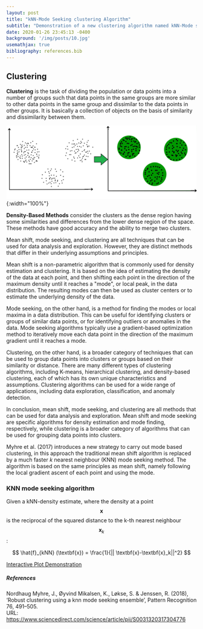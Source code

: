 ```yaml
---
layout: post
title: "kNN-Mode Seeking clustering Algorithm"
subtitle: "Demonstration of a new clustering algorithm named kNN-Mode seeking (Work in progress) "
date: 2020-01-26 23:45:13 -0400
background: '/img/posts/10.jpg'
usemathjax: true
bibliography: references.bib  
---
```


## Clustering

**Clustering** is the task of dividing the population or data points into a number of groups such that data points in the same groups are more similar to other data points in the same group and dissimilar to the data points in other groups. It is basically a collection of objects on the basis of similarity and dissimilarity between them.


![Cluster](/img/posts/cluster.jpeg){:width="100%"}


**Density-Based Methods** consider the clusters as the dense region having some similarities and differences from the lower dense region of the space. These methods have good accuracy and the ability to merge two clusters.

Mean shift, mode seeking, and clustering are all techniques that can be used for data analysis and exploration. However, they are distinct methods that differ in their underlying assumptions and principles.

Mean shift is a non-parametric algorithm that is commonly used for density estimation and clustering. It is based on the idea of estimating the density of the data at each point, and then shifting each point in the direction of the maximum density until it reaches a "mode", or local peak, in the data distribution. The resulting modes can then be used as cluster centers or to estimate the underlying density of the data.

Mode seeking, on the other hand, is a method for finding the modes or local maxima in a data distribution. This can be useful for identifying clusters or groups of similar data points, or for identifying outliers or anomalies in the data. Mode seeking algorithms typically use a gradient-based optimization method to iteratively move each data point in the direction of the maximum gradient until it reaches a mode.

Clustering, on the other hand, is a broader category of techniques that can be used to group data points into clusters or groups based on their similarity or distance. There are many different types of clustering algorithms, including K-means, hierarchical clustering, and density-based clustering, each of which has its own unique characteristics and assumptions. Clustering algorithms can be used for a wide range of applications, including data exploration, classification, and anomaly detection.

In conclusion, mean shift, mode seeking, and clustering are all methods that can be used for data analysis and exploration. Mean shift and mode seeking are specific algorithms for density estimation and mode finding, respectively, while clustering is a broader category of algorithms that can be used for grouping data points into clusters.

Myhre et al. (2017) introduces a new strategy to carry out mode based clustering, in this approach the traditional mean shift algorithm is replaced by a much faster *k* nearest neighbour (KNN) mode seeking method.
The algorithm is based on the same principles as mean shift, namely following the local gradient ascent of each point and using the mode.

### KNN mode seeking algorithm
Given a kNN-density estimate, where the density at a point $$\textbf{x}$$ is the reciprocal of the squared distance to the k-th nearest neighbour $$\textbf{x}_k$$:

$$
\hat{f}_{kNN} (\textbf{x}) = \frac{1}{|| \textbf{x}-\textbf{x}_k||^2}
$$

[Interactive Plot Demonstration](https://lrv2nt-kgosi.shinyapps.io/KNN_Mode_Seeking/)


##### References

Nordhaug Myhre, J., Øyvind Mikalsen, K., Løkse, S. & Jenssen, R. (2018),  
‘Robust clustering using a knn mode seeking ensemble’, Pattern Recognition  
76, 491–505.  
URL: https://www.sciencedirect.com/science/article/pii/S0031320317304776  

